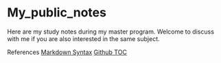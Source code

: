 # My_public_notes

Here are my study notes during my master program.
Welcome to discuss with me if you are also interested in the same subject.

References 
[Markdown Syntax](https://daringfireball.net/projects/markdown/syntax)
[Github TOC](https://ecotrust-canada.github.io/markdown-toc/)
